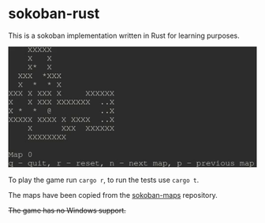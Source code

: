 # sokoban-rust
This is a sokoban implementation written in Rust for learning purposes.

![animation of the game](img/sokoban.gif)

To play the game run `cargo r`, to run the tests use `cargo t`.

The maps have been copied from the [sokoban-maps](https://github.com/begoon/sokoban-maps) repository.

~~The game has no Windows support.~~